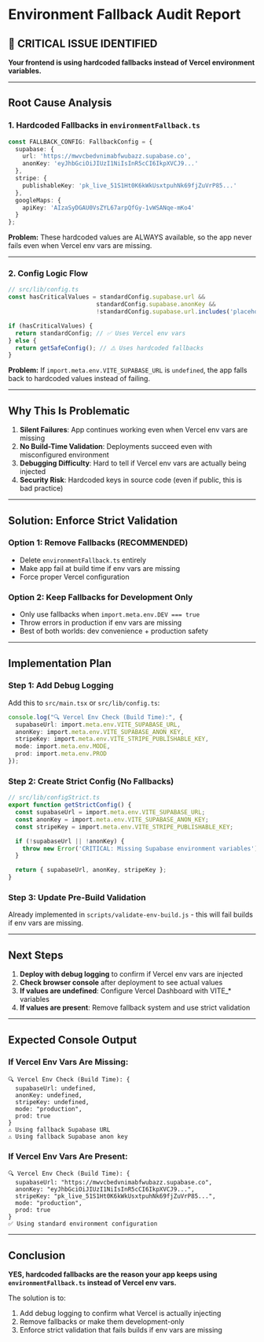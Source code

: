 # Environment Fallback Audit Report

## 🚨 CRITICAL ISSUE IDENTIFIED

**Your frontend is using hardcoded fallbacks instead of Vercel environment variables.**

---

## Root Cause Analysis

### 1. **Hardcoded Fallbacks in `environmentFallback.ts`**

```typescript
const FALLBACK_CONFIG: FallbackConfig = {
  supabase: {
    url: 'https://mwvcbedvnimabfwubazz.supabase.co',
    anonKey: 'eyJhbGciOiJIUzI1NiIsInR5cCI6IkpXVCJ9...'
  },
  stripe: {
    publishableKey: 'pk_live_51S1Ht0K6kWkUsxtpuhNk69fjZuVrP85...'
  },
  googleMaps: {
    apiKey: 'AIzaSyDGAU0VsZYL67arpQfGy-1vWSANqe-mKo4'
  }
};
```

**Problem:** These hardcoded values are ALWAYS available, so the app never fails even when Vercel env vars are missing.

---

### 2. **Config Logic Flow**

```typescript
// src/lib/config.ts
const hasCriticalValues = standardConfig.supabase.url && 
                         standardConfig.supabase.anonKey &&
                         !standardConfig.supabase.url.includes('placeholder');

if (hasCriticalValues) {
  return standardConfig; // ✅ Uses Vercel env vars
} else {
  return getSafeConfig(); // ⚠️ Uses hardcoded fallbacks
}
```

**Problem:** If `import.meta.env.VITE_SUPABASE_URL` is `undefined`, the app falls back to hardcoded values instead of failing.

---

## Why This Is Problematic

1. **Silent Failures**: App continues working even when Vercel env vars are missing
2. **No Build-Time Validation**: Deployments succeed even with misconfigured environment
3. **Debugging Difficulty**: Hard to tell if Vercel env vars are actually being injected
4. **Security Risk**: Hardcoded keys in source code (even if public, this is bad practice)

---

## Solution: Enforce Strict Validation

### Option 1: Remove Fallbacks (RECOMMENDED)
- Delete `environmentFallback.ts` entirely
- Make app fail at build time if env vars are missing
- Force proper Vercel configuration

### Option 2: Keep Fallbacks for Development Only
- Only use fallbacks when `import.meta.env.DEV === true`
- Throw errors in production if env vars are missing
- Best of both worlds: dev convenience + production safety

---

## Implementation Plan

### Step 1: Add Debug Logging
Add this to `src/main.tsx` or `src/lib/config.ts`:

```typescript
console.log("🔍 Vercel Env Check (Build Time):", {
  supabaseUrl: import.meta.env.VITE_SUPABASE_URL,
  anonKey: import.meta.env.VITE_SUPABASE_ANON_KEY,
  stripeKey: import.meta.env.VITE_STRIPE_PUBLISHABLE_KEY,
  mode: import.meta.env.MODE,
  prod: import.meta.env.PROD
});
```

### Step 2: Create Strict Config (No Fallbacks)
```typescript
// src/lib/configStrict.ts
export function getStrictConfig() {
  const supabaseUrl = import.meta.env.VITE_SUPABASE_URL;
  const anonKey = import.meta.env.VITE_SUPABASE_ANON_KEY;
  const stripeKey = import.meta.env.VITE_STRIPE_PUBLISHABLE_KEY;

  if (!supabaseUrl || !anonKey) {
    throw new Error('CRITICAL: Missing Supabase environment variables');
  }

  return { supabaseUrl, anonKey, stripeKey };
}
```

### Step 3: Update Pre-Build Validation
Already implemented in `scripts/validate-env-build.js` - this will fail builds if env vars are missing.

---

## Next Steps

1. **Deploy with debug logging** to confirm if Vercel env vars are injected
2. **Check browser console** after deployment to see actual values
3. **If values are undefined**: Configure Vercel Dashboard with VITE_* variables
4. **If values are present**: Remove fallback system and use strict validation

---

## Expected Console Output

### If Vercel Env Vars Are Missing:
```
🔍 Vercel Env Check (Build Time): {
  supabaseUrl: undefined,
  anonKey: undefined,
  stripeKey: undefined,
  mode: "production",
  prod: true
}
⚠️ Using fallback Supabase URL
⚠️ Using fallback Supabase anon key
```

### If Vercel Env Vars Are Present:
```
🔍 Vercel Env Check (Build Time): {
  supabaseUrl: "https://mwvcbedvnimabfwubazz.supabase.co",
  anonKey: "eyJhbGciOiJIUzI1NiIsInR5cCI6IkpXVCJ9...",
  stripeKey: "pk_live_51S1Ht0K6kWkUsxtpuhNk69fjZuVrP85...",
  mode: "production",
  prod: true
}
✅ Using standard environment configuration
```

---

## Conclusion

**YES, hardcoded fallbacks are the reason your app keeps using `environmentFallback.ts` instead of Vercel env vars.**

The solution is to:
1. Add debug logging to confirm what Vercel is actually injecting
2. Remove fallbacks or make them development-only
3. Enforce strict validation that fails builds if env vars are missing
